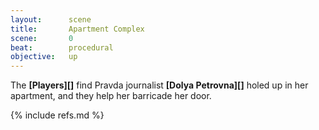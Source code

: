 ```yaml
---
layout:      scene
title:       Apartment Complex
scene:       0
beat:        procedural
objective:   up
---
```


The **[Players][]** find Pravda journalist **[Dolya Petrovna][]** holed up in her apartment,
and they help her barricade her door.

{% include refs.md %}

